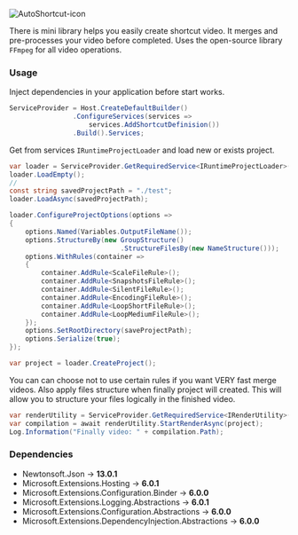 ![AutoShortcut-icon](https://github.com/Sparrow1488/Sparrow.Video.Shortcuts/blob/master/files/AutoShortcut-icon.png?raw=true)

There is mini library helps you easily create shortcut video. It merges and pre-processes your video before completed. Uses the open-source library `FFmpeg` for all video operations. 

### Usage

Inject dependencies in your application before start works.

```C#
ServiceProvider = Host.CreateDefaultBuilder()
                .ConfigureServices(services => 
                    services.AddShortcutDefinision())
                .Build().Services;
```

Get from services `IRuntimeProjectLoader` and load new or exists project.

```C#
var loader = ServiceProvider.GetRequiredService<IRuntimeProjectLoader>();
loader.LoadEmpty();
//
const string savedProjectPath = "./test";
loader.LoadAsync(savedProjectPath);

loader.ConfigureProjectOptions(options =>
{
    options.Named(Variables.OutputFileName());
    options.StructureBy(new GroupStructure()
                            .StructureFilesBy(new NameStructure()));
    options.WithRules(container =>
    {
        container.AddRule<ScaleFileRule>();
        container.AddRule<SnapshotsFileRule>();
        container.AddRule<SilentFileRule>();
        container.AddRule<EncodingFileRule>();
        container.AddRule<LoopShortFileRule>();
        container.AddRule<LoopMediumFileRule>();
    });
    options.SetRootDirectory(saveProjectPath);
    options.Serialize(true);
});

var project = loader.CreateProject();
```

You can can choose not to use certain rules if you want VERY fast merge videos. Also apply files structure when finally project will created. This will allow you to structure your files logically in the finished video.

```C#
var renderUtility = ServiceProvider.GetRequiredService<IRenderUtility>();
var compilation = await renderUtility.StartRenderAsync(project);
Log.Information("Finally video: " + compilation.Path);
```

### Dependencies

* Newtonsoft.Json → **13.0.1**
* Microsoft.Extensions.Hosting → **6.0.1**
* Microsoft.Extensions.Configuration.Binder → **6.0.0**
* Microsoft.Extensions.Logging.Abstractions → **6.0.1**
* Microsoft.Extensions.Configuration.Abstractions → **6.0.0**
* Microsoft.Extensions.DependencyInjection.Abstractions → **6.0.0**
